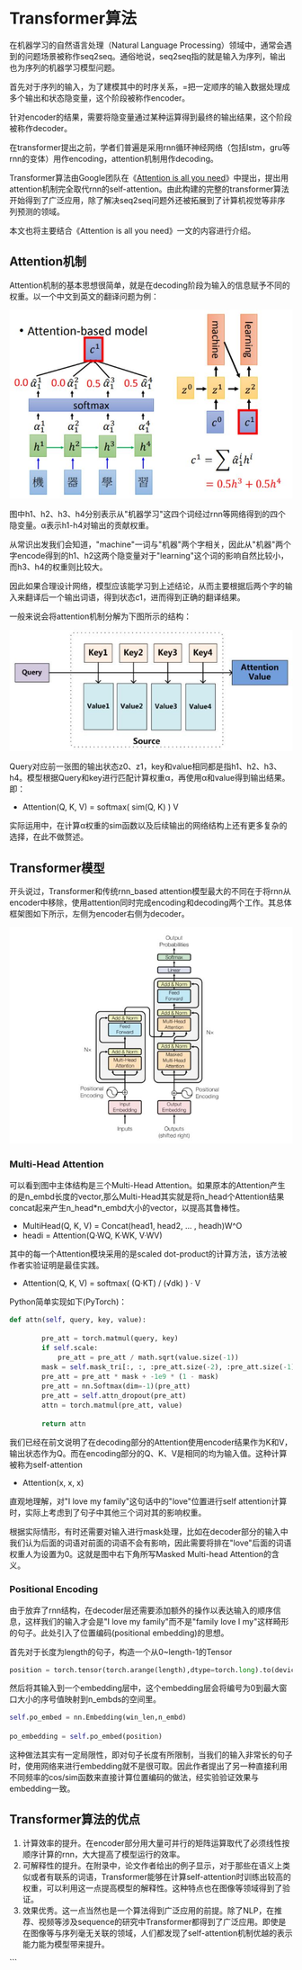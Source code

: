 # Transformer算法

在机器学习的自然语言处理（Natural Language Processing）领域中，通常会遇到的问题场景被称作seq2seq。通俗地说，seq2seq指的就是输入为序列，输出也为序列的机器学习模型问题。

首先对于序列的输入，为了建模其中的时序关系，=把一定顺序的输入数据处理成多个输出和状态隐变量，这个阶段被称作encoder。

针对encoder的结果，需要将隐变量通过某种运算得到最终的输出结果，这个阶段被称作decoder。

在transformer提出之前，学者们普遍是采用rnn循环神经网络（包括lstm，gru等rnn的变体）用作encoding，attention机制用作decoding。

Transformer算法由Google团队在《[Attention is all you need](https://arxiv.org/abs/1706.03762)》中提出，提出用attention机制完全取代rnn的self-attention。由此构建的完整的transformer算法开始得到了广泛应用，除了解决seq2seq问题外还被拓展到了计算机视觉等非序列预测的领域。

本文也将主要结合《Attention is all you need》一文的内容进行介绍。

## Attention机制

Attention机制的基本思想很简单，就是在decoding阶段为输入的信息赋予不同的权重。以一个中文到英文的翻译问题为例：

![attention](../.gitbook/assets/attention.png)

图中h1、h2、h3、h4分别表示从"机器学习"这四个词经过rnn等网络得到的四个隐变量。α表示h1-h4对输出的贡献权重。

从常识出发我们会知道，"machine"一词与"机器"两个字相关，因此从"机器"两个字encode得到的h1、h2这两个隐变量对于"learning"这个词的影响自然比较小，而h3、h4的权重则比较大。

因此如果合理设计网络，模型应该能学习到上述结论，从而主要根据后两个字的输入来翻译后一个输出词语，得到状态c1，进而得到正确的翻译结果。

一般来说会将attention机制分解为下图所示的结构：

![attention\_1](../.gitbook/assets/attention_1.jpg)

Query对应前一张图的输出状态z0、z1，key和value相同都是指h1、h2、h3、h4。模型根据Query和key进行匹配计算权重α，再使用α和value得到输出结果。即：

* Attention\(Q, K, V\) = softmax\( sim\(Q, K\) \) V

实际运用中，在计算α权重的sim函数以及后续输出的网络结构上还有更多复杂的选择，在此不做赘述。

## Transformer模型

开头说过，Transformer和传统rnn\_based attention模型最大的不同在于将rnn从encoder中移除，使用attention同时完成encoding和decoding两个工作。其总体框架图如下所示，左侧为encoder右侧为decoder。

![transformer](../.gitbook/assets/transformer.jpg)

### Multi-Head Attention

可以看到图中主体结构是三个Multi-Head Attention。如果原本的Attention产生的是n\_embd长度的vector,那么Multi-Head其实就是将n\_head个Attention结果concat起来产生n\_head\*n\_embd大小的vector，以提高其鲁棒性。

* MultiHead\(Q, K, V\) = Concat\(head1, head2, ... , headh\)W^O
* headi = Attention\(Q·WQ, K·WK, V·WV\)

其中的每一个Attention模块采用的是scaled dot-product的计算方法，该方法被作者实验证明是最佳实践。

* Attention\(Q, K, V\) = softmax\( \(Q·KT\) / \(√dk\) \) · V

Python简单实现如下\(PyTorch\)：

```python
def attn(self, query, key, value):

        pre_att = torch.matmul(query, key)
        if self.scale:
            pre_att = pre_att / math.sqrt(value.size(-1))
        mask = self.mask_tri[:, :, :pre_att.size(-2), :pre_att.size(-1)]
        pre_att = pre_att * mask + -1e9 * (1 - mask)
        pre_att = nn.Softmax(dim=-1)(pre_att)
        pre_att = self.attn_dropout(pre_att)
        attn = torch.matmul(pre_att, value)

        return attn
```

我们已经在前文说明了在decoding部分的Attention使用encoder结果作为K和V，输出状态作为Q。而在encoding部分的Q、K、V是相同的均为输入值。这种计算被称为self-attention

* Attention\(x, x, x\) 

直观地理解，对"I love my family"这句话中的"love"位置进行self attention计算时，实际上考虑到了句子中其他三个词对其的影响权重。

根据实际情形，有时还需要对输入进行mask处理，比如在decoder部分的输入中我们认为后面的词语对前面的词语不会有影响，因此需要将排在"love"后面的词语权重人为设置为0。这就是图中右下角所写Masked Multi-head Attention的含义。

### Positional Encoding

由于放弃了rnn结构，在decoder层还需要添加额外的操作以表达输入的顺序信息，这样我们的输入才会是"I love my family"而不是"family love I my"这样畸形的句子。此处引入了位置编码\(positional embedding\)的思想。

首先对于长度为length的句子，构造一个从0~length-1的Tensor

```python
position = torch.tensor(torch.arange(length),dtype=torch.long).to(device)
```

然后将其输入到一个embedding层中，这个embedding层会将编号为0到最大窗口大小的序号值映射到n\_embds的空间里。

```python
self.po_embed = nn.Embedding(win_len,n_embd)

po_embedding = self.po_embed(position)
```

这种做法其实有一定局限性，即对句子长度有所限制，当我们的输入非常长的句子时，使用网络来进行embedding就不是很可取。因此作者提出了另一种直接利用不同频率的cos/sim函数来直接计算位置编码的做法，经实验验证效果与embedding一致。

## Transformer算法的优点

1. 计算效率的提升。在encoder部分用大量可并行的矩阵运算取代了必须线性按顺序计算的rnn，大大提高了模型运行的效率。
2. 可解释性的提升。在附录中，论文作者给出的例子显示，对于那些在语义上类似或者有联系的词语，Transformer能够在计算self-attention时训练出较高的权重，可以利用这一点提高模型的解释性。这种特点也在图像等领域得到了验证。
3. 效果优秀。这一点当然也是一个算法得到广泛应用的前提。除了NLP，在推荐、视频等涉及sequence的研究中Transformer都得到了广泛应用。即使是在图像等与序列毫无关联的领域，人们都发现了self-attention机制优越的表示能力能为模型带来提升。

\`\`\`

